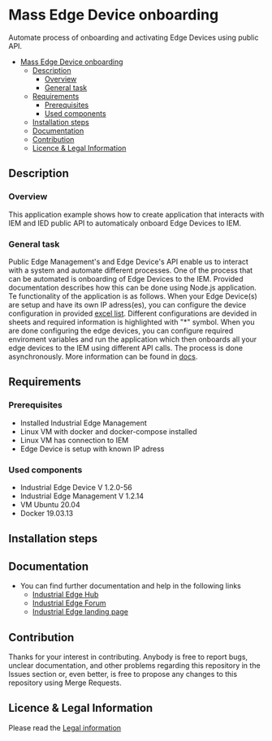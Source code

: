 # Mass Edge Device onboarding

Automate process of onboarding and activating Edge Devices using public API. 

- [Mass Edge Device onboarding](#mass-edge-device-onboarding)
  - [Description](#description)
    - [Overview](#overview)
    - [General task](#general-task)
  - [Requirements](#requirements)
    - [Prerequisites](#prerequisites)
    - [Used components](#used-components)
  - [Installation steps](#installation-steps)
  - [Documentation](#documentation)
  - [Contribution](#contribution)
  - [Licence & Legal Information](#licence--legal-information)

## Description

###  Overview

This application example shows how to create application that interacts with IEM and IED public API to automaticaly onboard Edge Devices to IEM.

### General task

Public Edge Management's and Edge Device's API enable us to interact with a system and automate different processes. One of the process that can be automated is onboarding of Edge Devices to the IEM. Provided documentation describes how this can be done using Node.js application. Te functionality of the application is as follows. When your Edge Device(s) are setup and have its own IP adress(es), you can configure the device configuration in provided [excel list](./src/devices/edge_devices_v0.0.1.xlsx). Different configurations are devided in sheets and required information is highlighted with "*" symbol. When you are done configuring the edge devices, you can configure required enviroment variables and run the application which then onboards all your edge devices to the IEM using different API calls. The process is done asynchronously. More information can be found in [docs](./docs/). 

## Requirements

### Prerequisites

- Installed Industrial Edge Management
- Linux VM with docker and docker-compose installed
- Linux VM has connection to IEM
- Edge Device is setup with known IP adress


### Used components

- Industrial Edge Device V 1.2.0-56
- Industrial Edge Management V 1.2.14
- VM Ubuntu 20.04
- Docker 19.03.13

## Installation steps



## Documentation

- You can find further documentation and help in the following links
  - [Industrial Edge Hub](https://iehub.eu1.edge.siemens.cloud/#/documentation)
  - [Industrial Edge Forum](https://www.siemens.com/industrial-edge-forum)
  - [Industrial Edge landing page](https://new.siemens.com/global/en/products/automation/topic-areas/industrial-edge/simatic-edge.html)
  
## Contribution
Thanks for your interest in contributing. Anybody is free to report bugs, unclear documentation, and other problems regarding this repository in the Issues section or, even better, is free to propose any changes to this repository using Merge Requests.

## Licence & Legal Information
Please read the [Legal information](LICENSE.md)